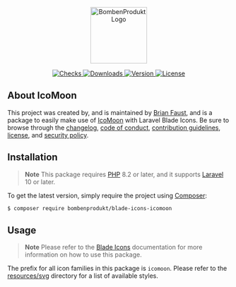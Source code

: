 <p align="center">
    <a href="https://bombenprodukt.com" target="_blank">
        <img src="https://raw.githubusercontent.com/faustbrian/assets/main/logo-text.svg" width="128" alt="BombenProdukt Logo" />
    </a>
</p>

<p align="center">
    <a href="https://github.com/faustbrian/blade-icons-icomoon/actions">
        <img src="https://badge.sh/github/check-runs/BombenProdukt/blade-icons-icomoon" alt="Checks" />
    </a>
    <a href="https://packagist.org/packages/bombenprodukt/blade-icons-icomoon">
        <img src="https://badge.sh/packagist/downloads/BombenProdukt/blade-icons-icomoon" alt="Downloads" />
    </a>
    <a href="https://packagist.org/packages/bombenprodukt/blade-icons-icomoon">
        <img src="https://badge.sh/packagist/version/BombenProdukt/blade-icons-icomoon" alt="Version" />
    </a>
    <a href="https://packagist.org/packages/bombenprodukt/blade-icons-icomoon">
        <img src="https://badge.sh/packagist/license/BombenProdukt/blade-icons-icomoon" alt="License" />
    </a>
</p>

## About IcoMoon

This project was created by, and is maintained by [Brian Faust](https://github.com/faustbrian), and is a package to easily make use of [IcoMoon](https://icomoon.io/) with Laravel Blade Icons. Be sure to browse through the [changelog](CHANGELOG.md), [code of conduct](.github/CODE_OF_CONDUCT.md), [contribution guidelines](.github/CONTRIBUTING.md), [license](LICENSE), and [security policy](.github/SECURITY.md).

## Installation

> **Note**
> This package requires [PHP](https://www.php.net/) 8.2 or later, and it supports [Laravel](https://laravel.com/) 10 or later.

To get the latest version, simply require the project using [Composer](https://getcomposer.org/):

```bash
$ composer require bombenprodukt/blade-icons-icomoon
```

## Usage

> **Note**
> Please refer to the [Blade Icons](https://github.com/faustbrian/blade-icons) documentation for more information on how to use this package.

The prefix for all icon families in this package is `icomoon`. Please refer to the [resources/svg](/resources/svg) directory for a list of available styles.
